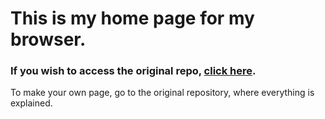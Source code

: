 # This is my home page for my browser. 

### If you wish to access the original repo, [click here](https://github.com/migueravila/Bento/).
To make your own page, go to the original repository, where everything is explained.